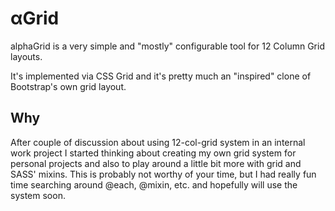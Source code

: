 # αGrid

alphaGrid is a very simple and "mostly" configurable tool for 12 Column Grid layouts.

It's implemented via CSS Grid and it's pretty much an "inspired" clone of Bootstrap's own grid layout.

## Why
After couple of discussion about using 12-col-grid system in an internal work project I started thinking about creating my own grid system for personal projects and also to play around a little bit more with grid and SASS' mixins. 
This is probably not worthy of your time, but I had really fun time searching around @each, @mixin, etc. and hopefully will use the system soon. 